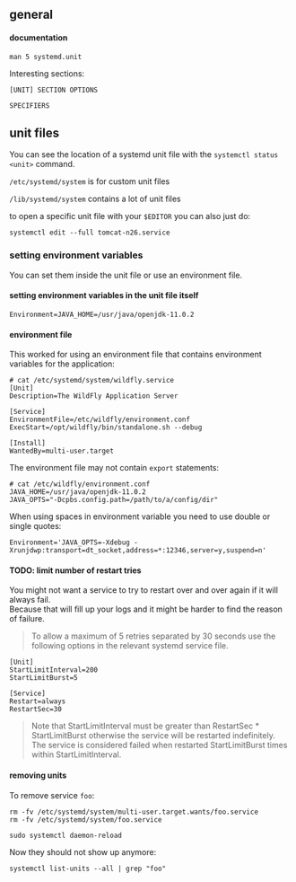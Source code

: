 ## general

#### documentation

```
man 5 systemd.unit
```

Interesting sections:

```
[UNIT] SECTION OPTIONS
```

```
SPECIFIERS
```

## unit files

You can see the location of a systemd unit file with the `systemctl status <unit>` command.

`/etc/systemd/system` is for custom unit files

`/lib/systemd/system` contains a lot of unit files

to open a specific unit file with your `$EDITOR` you can also just do:
```
systemctl edit --full tomcat-n26.service
```

### setting environment variables

You can set them inside the unit file or use an environment file.

#### setting environment variables in the unit file itself
```
Environment=JAVA_HOME=/usr/java/openjdk-11.0.2
```

#### environment file

This worked for using an environment file that contains environment variables for the application:
```
# cat /etc/systemd/system/wildfly.service
[Unit]
Description=The WildFly Application Server

[Service]
EnvironmentFile=/etc/wildfly/environment.conf
ExecStart=/opt/wildfly/bin/standalone.sh --debug

[Install]
WantedBy=multi-user.target
```

The environment file may not contain `export` statements:
```
# cat /etc/wildfly/environment.conf
JAVA_HOME=/usr/java/openjdk-11.0.2
JAVA_OPTS="-Dcpbs.config.path=/path/to/a/config/dir"
```

When using spaces in environment variable you need to use double or single quotes:
```
Environment='JAVA_OPTS=-Xdebug -Xrunjdwp:transport=dt_socket,address=*:12346,server=y,suspend=n'
```

#### TODO: limit number of restart tries

You might not want a service to try to restart over and over again if it will always fail.\
Because that will fill up your logs and it might be harder to find the reason of failure.

>To allow a maximum of 5 retries separated by 30 seconds use the following options in the relevant systemd service file.

```
[Unit]
StartLimitInterval=200
StartLimitBurst=5

[Service]
Restart=always
RestartSec=30
```

>Note that StartLimitInterval must be greater than RestartSec * StartLimitBurst otherwise the service will be restarted indefinitely.\
The service is considered failed when restarted StartLimitBurst times within StartLimitInterval.

#### removing units

To remove service `foo`:

```
rm -fv /etc/systemd/system/multi-user.target.wants/foo.service
rm -fv /etc/systemd/system/foo.service
```

```
sudo systemctl daemon-reload
```

Now they should not show up anymore:
```
systemctl list-units --all | grep "foo"
```
